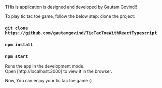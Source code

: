 THis is application is designed and developed by Gautam Govind!!

To play tic tac toe game, follow the below step:
clone the project: 
###  `git clone https://github.com/gautamgovind/TicTacToeWithReactTypescript`

### `npm install`
### `npm start`
Runs the app in the development mode.\
Open [http://localhost:3000] to view it in the browser.

Now, You can enjoy your tic tac toe game :)
